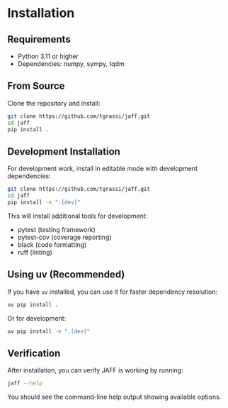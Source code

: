 # Installation

## Requirements

- Python 3.11 or higher
- Dependencies: numpy, sympy, tqdm

## From Source

Clone the repository and install:

```bash
git clone https://github.com/tgrassi/jaff.git
cd jaff
pip install .
```

## Development Installation

For development work, install in editable mode with development dependencies:

```bash
git clone https://github.com/tgrassi/jaff.git
cd jaff
pip install -e ".[dev]"
```

This will install additional tools for development:
- pytest (testing framework)
- pytest-cov (coverage reporting)
- black (code formatting)
- ruff (linting)

## Using uv (Recommended)

If you have `uv` installed, you can use it for faster dependency resolution:

```bash
uv pip install .
```

Or for development:

```bash
uv pip install -e ".[dev]"
```

## Verification

After installation, you can verify JAFF is working by running:

```bash
jaff --help
```

You should see the command-line help output showing available options.
